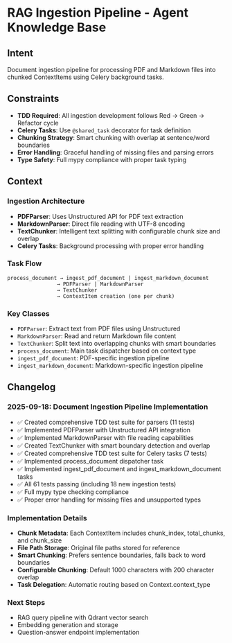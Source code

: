 # RAG Ingestion Pipeline - Agent Knowledge Base

## Intent

Document ingestion pipeline for processing PDF and Markdown files into chunked ContextItems using Celery background tasks.

## Constraints

- **TDD Required**: All ingestion development follows Red → Green → Refactor cycle
- **Celery Tasks**: Use `@shared_task` decorator for task definition
- **Chunking Strategy**: Smart chunking with overlap at sentence/word boundaries
- **Error Handling**: Graceful handling of missing files and parsing errors
- **Type Safety**: Full mypy compliance with proper task typing

## Context

### Ingestion Architecture

- **PDFParser**: Uses Unstructured API for PDF text extraction
- **MarkdownParser**: Direct file reading with UTF-8 encoding
- **TextChunker**: Intelligent text splitting with configurable chunk size and overlap
- **Celery Tasks**: Background processing with proper error handling

### Task Flow

```
process_document → ingest_pdf_document | ingest_markdown_document
                → PDFParser | MarkdownParser
                → TextChunker
                → ContextItem creation (one per chunk)
```

### Key Classes

- `PDFParser`: Extract text from PDF files using Unstructured
- `MarkdownParser`: Read and return Markdown file content
- `TextChunker`: Split text into overlapping chunks with smart boundaries
- `process_document`: Main task dispatcher based on context type
- `ingest_pdf_document`: PDF-specific ingestion pipeline
- `ingest_markdown_document`: Markdown-specific ingestion pipeline

## Changelog

### 2025-09-18: Document Ingestion Pipeline Implementation

- ✅ Created comprehensive TDD test suite for parsers (11 tests)
- ✅ Implemented PDFParser with Unstructured API integration
- ✅ Implemented MarkdownParser with file reading capabilities
- ✅ Created TextChunker with smart boundary detection and overlap
- ✅ Created comprehensive TDD test suite for Celery tasks (7 tests)
- ✅ Implemented process_document dispatcher task
- ✅ Implemented ingest_pdf_document and ingest_markdown_document tasks
- ✅ All 61 tests passing (including 18 new ingestion tests)
- ✅ Full mypy type checking compliance
- ✅ Proper error handling for missing files and unsupported types

### Implementation Details

- **Chunk Metadata**: Each ContextItem includes chunk_index, total_chunks, and chunk_size
- **File Path Storage**: Original file paths stored for reference
- **Smart Chunking**: Prefers sentence boundaries, falls back to word boundaries
- **Configurable Chunking**: Default 1000 characters with 200 character overlap
- **Task Delegation**: Automatic routing based on Context.context_type

### Next Steps

- RAG query pipeline with Qdrant vector search
- Embedding generation and storage
- Question-answer endpoint implementation
